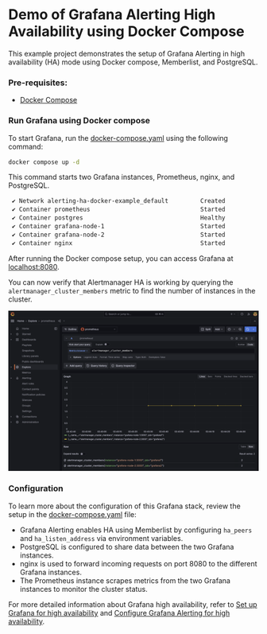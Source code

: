 # Demo of Grafana Alerting High Availability using Docker Compose

This example project demonstrates the setup of Grafana Alerting in high availability (HA) mode using Docker compose, Memberlist, and PostgreSQL. 

### Pre-requisites:
- [Docker Compose](https://docs.docker.com/compose/install/)

### Run Grafana using Docker compose

To start Grafana, run the [docker-compose.yaml](./docker-compose.yaml) using the following command:

```bash
docker compose up -d
```

This command starts two Grafana instances, Prometheus, nginx, and PostgreSQL.

```bash
 ✔ Network alerting-ha-docker-example_default         Created          0.0s
 ✔ Container prometheus                               Started          0.0s
 ✔ Container postgres                                 Healthy          0.1s
 ✔ Container grafana-node-1                           Started          0.0s
 ✔ Container grafana-node-2                           Started          0.0s
 ✔ Container nginx                                    Started          0.0s
```

After running the Docker compose setup, you can access Grafana at [localhost:8080](http://localhost:8080). 

You can now verify that Alertmanager HA is working by querying the `alertmanager_cluster_members` metric to find the number of instances in the cluster.

![verify-alertmanager-high-availability](./images/verify-alertmanager-high-availability.png)

### Configuration 

To learn more about the configuration of this Grafana stack, review the setup in the [docker-compose.yaml](./docker-compose.yaml) file:

- Grafana Alerting enables HA using Memberlist by configuring `ha_peers` and `ha_listen_address` via environment variables.
- PostgreSQL is configured to share data between the two Grafana instances.
- nginx is used to forward incoming requests on port 8080 to the different Grafana instances.
- The Prometheus instance scrapes metrics from the two Grafana instances to monitor the cluster status.

For more detailed information about Grafana high availability, refer to [Set up Grafana for high availability](https://grafana.com/docs/grafana/latest/setup-grafana/set-up-for-high-availability/) and [Configure Grafana Alerting for high availability](https://grafana.com/docs/grafana/latest/alerting/set-up/configure-high-availability/).